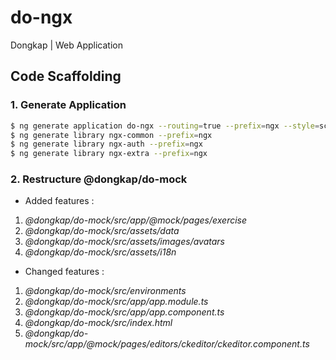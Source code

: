 # do-ngx
Dongkap | Web Application

## Code Scaffolding

### 1.	Generate Application
```sh
$ ng generate application do-ngx --routing=true --prefix=ngx --style=scss
$ ng generate library ngx-common --prefix=ngx
$ ng generate library ngx-auth --prefix=ngx
$ ng generate library ngx-extra --prefix=ngx
```

### 2.	Restructure @dongkap/do-mock
- Added features :
1. *@dongkap/do-mock/src/app/@mock/pages/exercise*
2. *@dongkap/do-mock/src/assets/data*
3. *@dongkap/do-mock/src/assets/images/avatars*
4. *@dongkap/do-mock/src/assets/i18n*
- Changed features :
1. *@dongkap/do-mock/src/environments*
2. *@dongkap/do-mock/src/app/app.module.ts*
3. *@dongkap/do-mock/src/app/app.component.ts*
4. *@dongkap/do-mock/src/index.html*
5. *@dongkap/do-mock/src/app/@mock/pages/editors/ckeditor/ckeditor.component.ts*